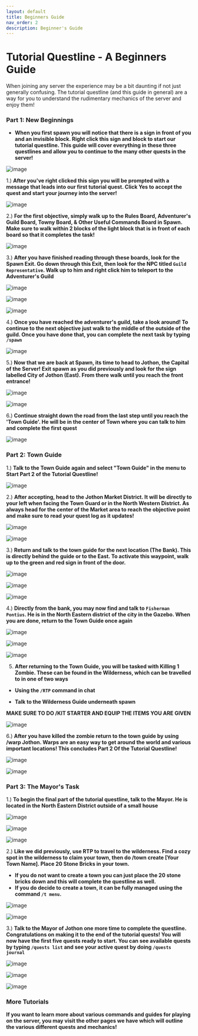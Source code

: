 ```yaml
---
layout: default
title: Beginners Guide
nav_order: 2
description: Beginner's Guide
---
```

# **Tutorial Questline - A Beginners Guide**

When joining any server the experience may be a bit daunting if not just generally confusing. The tutorial questline (and this guide in general) are a way for you to understand the rudimentary mechanics of the server and enjoy them!

### **Part 1: New Beginnings**

- **When you first spawn you will notice that there is a sign in front of you and an invisible block. Right click this sign and block to start our tutorial questline. This guide will cover everything in these three questlines and allow you to continue to the many other quests in the server!**

![image](https://github.com/TheMrNewVegas/TheMrNewVegas.github.io/assets/112358568/cb184096-7110-48e3-b77e-a5ea25789487)

1.) **After you've right clicked this sign you will be prompted with a message that leads into our first tutorial quest. Click Yes to accept the quest and start your journey into the server!**

![image](https://github.com/TheMrNewVegas/TheMrNewVegas.github.io/assets/112358568/14036389-d625-4e99-aae1-755417dbd476)

2.) **For the first objective, simply walk up to the Rules Board, Adventurer's Guild Board, Towny Board, & Other Useful Commands Board in Spawn. Make sure to walk within 2 blocks of the light block that is in front of each board so that it completes the task!**

![image](https://github.com/TheMrNewVegas/TheMrNewVegas.github.io/assets/112358568/11f79589-0191-4753-aeaf-eb950033954f)

3.) **After you have finished reading through these boards, look for the Spawn Exit. Go down through this Exit, then look for the NPC titled `Guild Representative`. Walk up to him and right click him to teleport to the Adventurer's Guild**

![image](https://github.com/TheMrNewVegas/TheMrNewVegas.github.io/assets/112358568/74d000b2-02fb-4531-9a7d-b1a26162c59e)

![image](https://github.com/TheMrNewVegas/TheMrNewVegas.github.io/assets/112358568/3280c05f-e3f5-4ba3-93db-40cabd41d85b)

![image](https://github.com/TheMrNewVegas/TheMrNewVegas.github.io/assets/112358568/df15899c-fff7-4a85-8fd3-eba818499d04)

4.) **Once you have reached the adventurer's guild, take a look around! To continue to the next objective just walk to the middle of the outside of the guild. Once you have done that, you can complete the next task by typing `/spawn`**

![image](https://github.com/TheMrNewVegas/TheMrNewVegas.github.io/assets/112358568/61943a41-89b9-4ac1-823a-0abfcffee377)

5.) **Now that we are back at Spawn, its time to head to Jothon, the Capital of the Server! Exit spawn as you did previously and look for the sign labelled City of Jothon (East). From there walk until you reach the front entrance!**

![image](https://github.com/TheMrNewVegas/TheMrNewVegas.github.io/assets/112358568/acc30201-5271-4082-9d4b-499c7cf00c8f)

![image](https://github.com/TheMrNewVegas/TheMrNewVegas.github.io/assets/112358568/7762ebc5-3340-4269-9126-b0c0a173d038)

6.) **Continue straight down the road from the last step until you reach the 'Town Guide'. He will be in the center of Town where you can talk to him and complete the first quest**

![image](https://github.com/TheMrNewVegas/TheMrNewVegas.github.io/assets/112358568/4a0ae501-edd4-43f6-a85b-8258386c9455)


### **Part 2: Town Guide**

1.) **Talk to the Town Guide again and select "Town Guide" in the menu to Start Part 2 of the Tutorial Questline!**

![image](https://github.com/TheMrNewVegas/TheMrNewVegas.github.io/assets/112358568/d1baa0a8-4d8b-4541-972b-010c6982b7f6)

2.) **After accepting, head to the Jothon Market District. It will be directly to your left when facing the Town Guard or in the North Western District. As always head for the center of the Market area to reach the objective point and make sure to read your quest log as it updates!**

![image](https://github.com/TheMrNewVegas/TheMrNewVegas.github.io/assets/112358568/6f1b13ee-5efe-460f-8f9d-ed333d46fbbe)

![image](https://github.com/TheMrNewVegas/TheMrNewVegas.github.io/assets/112358568/5b320559-284b-4927-8137-e735a6fd76d4)

3.) **Return and talk to the town guide for the next location (The Bank). This is directly behind the guide or to the East. To activate this waypoint, walk up to the green and red sign in front of the door.**

![image](https://github.com/TheMrNewVegas/TheMrNewVegas.github.io/assets/112358568/b2a6d945-439e-4b40-b13b-ec2011ac2f0f)

![image](https://github.com/TheMrNewVegas/TheMrNewVegas.github.io/assets/112358568/585fb993-b5c9-4f3f-a2ff-9d0364015808)

![image](https://github.com/TheMrNewVegas/TheMrNewVegas.github.io/assets/112358568/d4e29454-0eee-41ac-8742-fc8cb09200fb)

4.) **Directly from the bank, you may now find and talk to `Fisherman Pontius`. He is in the North Eastern district of the city in the Gazebo. When you are done, return to the Town Guide once again**

![image](https://github.com/TheMrNewVegas/TheMrNewVegas.github.io/assets/112358568/8d79f008-3870-4714-b64a-36f4107c2719)

![image](https://github.com/TheMrNewVegas/TheMrNewVegas.github.io/assets/112358568/154cd72b-701e-439d-8b3e-5f91b1925b03)

![image](https://github.com/TheMrNewVegas/TheMrNewVegas.github.io/assets/112358568/99857a91-c5ea-4239-a1a1-9e3d4bc36011)

5. **After returning to the Town Guide, you will be tasked with Killing 1 Zombie. These can be found in the Wilderness, which can be travelled to in one of two ways**

- **Using the `/RTP` command in chat**

- **Talk to the Wilderness Guide underneath spawn**

**MAKE SURE TO DO /KIT STARTER AND EQUIP THE ITEMS YOU ARE GIVEN**

![image](https://github.com/TheMrNewVegas/TheMrNewVegas.github.io/assets/112358568/1b56ce34-9f67-44c7-8937-167d8ae5e427)

6.) **After you have killed the zombie return to the town guide by using /warp Jothon. Warps are an easy way to get around the world and various important locations! This concludes Part 2 Of the Tutorial Questline!**

![image](https://github.com/TheMrNewVegas/TheMrNewVegas.github.io/assets/112358568/8f51dae3-b4e1-419f-9155-9db28cfeb171)

![image](https://github.com/TheMrNewVegas/TheMrNewVegas.github.io/assets/112358568/493081dc-cb70-4ab7-bbd1-8a03c49c6032)


### **Part 3: The Mayor's Task**

1.) **To begin the final part of the tutorial questline, talk to the Mayor. He is located in the North Eastern District outside of a small house**

![image](https://github.com/TheMrNewVegas/TheMrNewVegas.github.io/assets/112358568/09735151-235c-44a1-9d10-ec2da63f0112)

![image](https://github.com/TheMrNewVegas/TheMrNewVegas.github.io/assets/112358568/f8a5c190-1555-40a2-80b5-416e5006023f)

![image](https://github.com/TheMrNewVegas/TheMrNewVegas.github.io/assets/112358568/09af85c8-5eac-43c3-8d77-31875b7df8cd)

2.) **Like we did previously, use RTP to travel to the wilderness. Find a cozy spot in the wilderness to claim your town, then do /town create [Your Town Name]. Place 20 Stone Bricks in your town.**

- **If you do not want to create a town you can just place the 20 stone bricks down and this will complete the questline as well.**
- **If you do decide to create a town, it can be fully managed using the command `/t menu`.**

![image](https://github.com/TheMrNewVegas/TheMrNewVegas.github.io/assets/112358568/ccfbc776-08e0-4979-a3d9-f0e018a815b8)

![image](https://github.com/TheMrNewVegas/TheMrNewVegas.github.io/assets/112358568/0d56b642-23a7-45b9-bad7-8ad8803a1b33)

3.) **Talk to the Mayor of Jothon one more time to complete the questline. Congratulations on making it to the end of the tutorial quests! You will now have the first five quests ready to start. You can see available quests by typing `/quests list` and see your active quest by doing `/quests journal`**

![image](https://github.com/TheMrNewVegas/TheMrNewVegas.github.io/assets/112358568/ef3f2845-2bad-4822-8f73-ca0f5c2c1f6e)

![image](https://github.com/TheMrNewVegas/TheMrNewVegas.github.io/assets/112358568/0886df68-39a5-451c-85c6-027d857fc558)

![image](https://github.com/TheMrNewVegas/TheMrNewVegas.github.io/assets/112358568/4f5e4572-38f9-4c5d-bb5d-f1159d4e21a3)

### **More Tutorials**

**If you want to learn more about various commands and guides for playing on the server, you may visit the other pages we have which will outline the various different quests and mechanics!**
